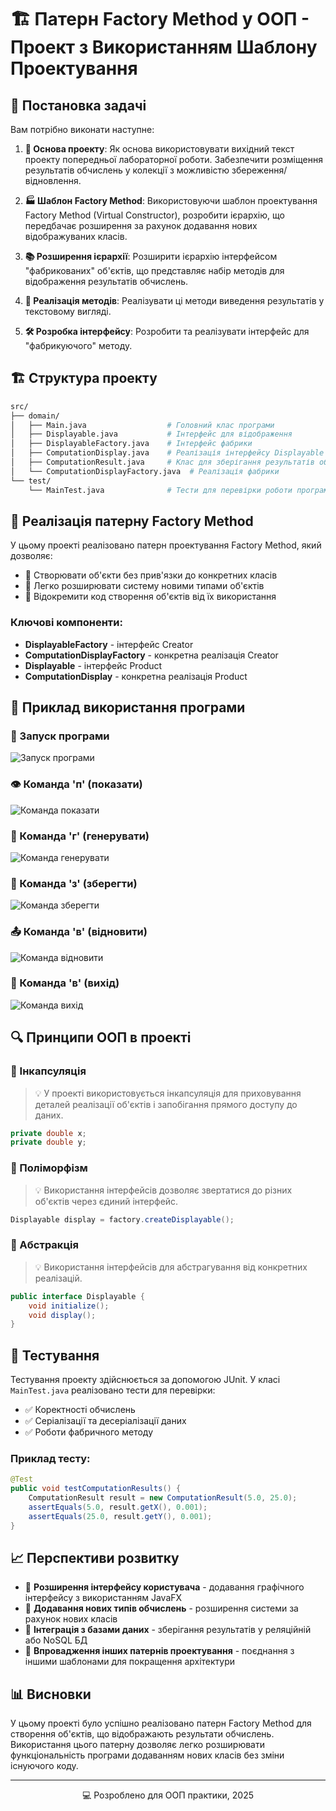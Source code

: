 
# 🏗️ Патерн Factory Method у ООП - Проект з Використанням Шаблону Проектування

## 🎯 Постановка задачі

Вам потрібно виконати наступне:

1. **🔄 Основа проекту**: Як основа використовувати вихідний текст проекту попередньої лабораторної роботи. Забезпечити розміщення результатів обчислень у колекції з можливістю збереження/відновлення.

2. **🏭 Шаблон Factory Method**: Використовуючи шаблон проектування Factory Method (Virtual Constructor), розробити ієрархію, що передбачає розширення за рахунок додавання нових відображуваних класів.

3. **📚 Розширення ієрархії**: Розширити ієрархію інтерфейсом "фабрикованих" об'єктів, що представляє набір методів для відображення результатів обчислень.

4. **📝 Реалізація методів**: Реалізувати ці методи виведення результатів у текстовому вигляді.

5. **🛠️ Розробка інтерфейсу**: Розробити та реалізувати інтерфейс для "фабрикуючого" методу.

## 🏗️ Структура проекту

```bash
src/
├── domain/
│   ├── Main.java                  # Головний клас програми
│   ├── Displayable.java           # Інтерфейс для відображення
│   ├── DisplayableFactory.java    # Інтерфейс фабрики
│   ├── ComputationDisplay.java    # Реалізація інтерфейсу Displayable
│   ├── ComputationResult.java     # Клас для зберігання результатів обчислень
│   └── ComputationDisplayFactory.java  # Реалізація фабрики
└── test/
    └── MainTest.java              # Тести для перевірки роботи програми
```

## 🧩 Реалізація патерну Factory Method

У цьому проекті реалізовано патерн проектування Factory Method, який дозволяє:
- 🔹 Створювати об'єкти без прив'язки до конкретних класів
- 🔹 Легко розширювати систему новими типами об'єктів
- 🔹 Відокремити код створення об'єктів від їх використання

### Ключові компоненти:
- **DisplayableFactory** - інтерфейс Creator
- **ComputationDisplayFactory** - конкретна реалізація Creator
- **Displayable** - інтерфейс Product
- **ComputationDisplay** - конкретна реалізація Product

## 📱 Приклад використання програми

### 🚀 Запуск програми
![Запуск програми](#)

### 👁️ Команда 'п' (показати)
![Команда показати](#)

### 🔄 Команда 'г' (генерувати)
![Команда генерувати](#)

### 💾 Команда 'з' (зберегти)
![Команда зберегти](#)

### 📤 Команда 'в' (відновити)
![Команда відновити](#)

### 🚪 Команда 'в' (вихід)
![Команда вихід](#)

## 🔍 Принципи ООП в проекті

### 📌 Інкапсуляція
> 💡 У проекті використовується інкапсуляція для приховування деталей реалізації об'єктів і запобігання прямого доступу до даних.
```java
private double x;
private double y;
```

### 📌 Поліморфізм
> 💡 Використання інтерфейсів дозволяє звертатися до різних об'єктів через єдиний інтерфейс.
```java
Displayable display = factory.createDisplayable();
```

### 📌 Абстракція
> 💡 Використання інтерфейсів для абстрагування від конкретних реалізацій.
```java
public interface Displayable {
    void initialize();
    void display();
}
```

## 🧪 Тестування

Тестування проекту здійснюється за допомогою JUnit. У класі `MainTest.java` реалізовано тести для перевірки:
- ✅ Коректності обчислень
- ✅ Серіалізації та десеріалізації даних
- ✅ Роботи фабричного методу

### Приклад тесту:
```java
@Test
public void testComputationResults() {
    ComputationResult result = new ComputationResult(5.0, 25.0);
    assertEquals(5.0, result.getX(), 0.001);
    assertEquals(25.0, result.getY(), 0.001);
}
```

## 📈 Перспективи розвитку

- 🌟 **Розширення інтерфейсу користувача** - додавання графічного інтерфейсу з використанням JavaFX
- 🌟 **Додавання нових типів обчислень** - розширення системи за рахунок нових класів
- 🌟 **Інтеграція з базами даних** - зберігання результатів у реляційній або NoSQL БД
- 🌟 **Впровадження інших патернів проектування** - поєднання з іншими шаблонами для покращення архітектури

## 📊 Висновки

У цьому проекті було успішно реалізовано патерн Factory Method для створення об'єктів, що відображають результати обчислень. Використання цього патерну дозволяє легко розширювати функціональність програми додаванням нових класів без зміни існуючого коду.

---

<div align="center">
  <p>💻 Розроблено для ООП практики, 2025</p>
</div>
